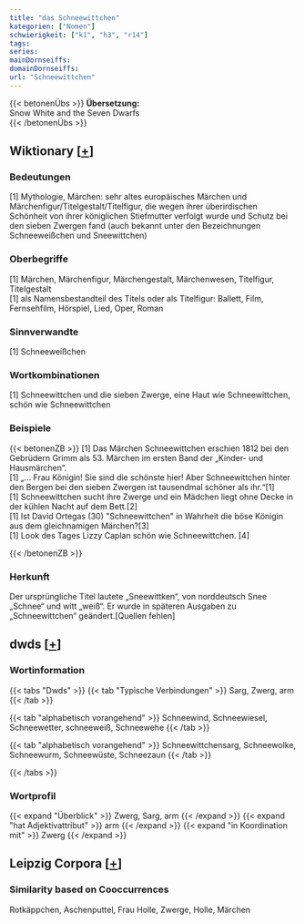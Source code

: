 ```yaml
---
title: "das Schneewittchen"
kategorien: ["Nomen"]
schwierigkeit: ["k1", "h3", "r14"]
tags:
series:
mainDornseiffs:
domainDornseiffs:
url: "Schneewittchen"
---
```


{{< betonenÜbs >}}
**Übersetzung:**  
Snow White and the Seven Dwarfs  
{{< /betonenÜbs >}}

## Wiktionary [[+](https://de.wiktionary.org/wiki/Schneewittchen)]

### Bedeutungen
[1] Mythologie, Märchen: sehr altes europäisches Märchen und Märchenfigur/Titelgestalt/Titelfigur, die wegen ihrer überirdischen Schönheit von ihrer königlichen Stiefmutter verfolgt wurde und Schutz bei den sieben Zwergen fand (auch bekannt unter den Bezeichnungen Schneeweißchen und Sneewittchen)  

### Oberbegriffe
[1] Märchen, Märchenfigur, Märchengestalt, Märchenwesen, Titelfigur, Titelgestalt  
[1] als Namensbestandteil des Titels oder als Titelfigur: Ballett, Film, Fernsehfilm, Hörspiel,  Lied, Oper, Roman  

### Sinnverwandte
[1] Schneeweißchen  

### Wortkombinationen
[1] Schneewittchen und die sieben Zwerge, eine Haut wie Schneewittchen, schön wie Schneewittchen  

### Beispiele
{{< betonenZB >}}
[1] Das Märchen Schneewittchen erschien 1812 bei den Gebrüdern Grimm als 53. Märchen im ersten Band der „Kinder- und Hausmärchen“.  
[1] „… Frau Königin! Sie sind die schönste hier! Aber Schneewittchen hinter den Bergen bei den sieben Zwergen ist tausendmal schöner als ihr.“[1]  
[1] Schneewittchen sucht ihre Zwerge und ein Mädchen liegt ohne Decke in der kühlen Nacht auf dem Bett.[2]  
[1] Ist David Ortegas (30) "Schneewittchen" in Wahrheit die böse Königin aus dem gleichnamigen Märchen?[3]  
[1] Look des Tages Lizzy Caplan schön wie Schneewittchen. [4]  

{{< /betonenZB >}}
### Herkunft
Der ursprüngliche Titel lautete „Sneewittken“, von norddeutsch Snee „Schnee“ und witt „weiß“. Er wurde in späteren Ausgaben zu „Schneewittchen“ geändert.[Quellen fehlen]  



## dwds [[+](https://www.dwds.de/wb/Schneewittchen)]

### Wortinformation
{{< tabs "Dwds" >}}
{{< tab "Typische Verbindungen" >}}
Sarg, Zwerg, arm
{{< /tab >}}

{{< tab "alphabetisch vorangehend" >}}
Schneewind, Schneewiesel, Schneewetter, schneeweiß, Schneewehe
{{< /tab >}}

{{< tab "alphabetisch vorangehend" >}}
Schneewittchensarg, Schneewolke, Schneewurm, Schneewüste, Schneezaun
{{< /tab >}}

{{< /tabs >}}

### Wortprofil
{{< expand "Überblick" >}} Zwerg, Sarg, arm {{< /expand >}}
{{< expand "hat Adjektivattribut" >}} arm {{< /expand >}}
{{< expand "in Koordination mit" >}} Zwerg {{< /expand >}}

## Leipzig Corpora [[+](https://corpora.uni-leipzig.de/en/res?word=Schneewittchen&corpusId=deu_newscrawl-public_2018)]


### Similarity based on Cooccurrences
Rotkäppchen, Aschenputtel, Frau Holle, Zwerge, Holle, Märchen

